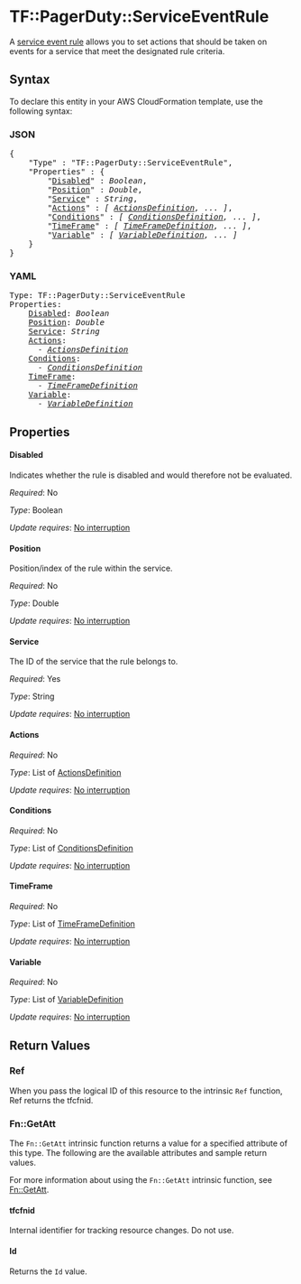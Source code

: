 # TF::PagerDuty::ServiceEventRule

A [service event rule](https://support.pagerduty.com/docs/rulesets#service-event-rules) allows you to set actions that should be taken on events for a service that meet the designated rule criteria.

## Syntax

To declare this entity in your AWS CloudFormation template, use the following syntax:

### JSON

<pre>
{
    "Type" : "TF::PagerDuty::ServiceEventRule",
    "Properties" : {
        "<a href="#disabled" title="Disabled">Disabled</a>" : <i>Boolean</i>,
        "<a href="#position" title="Position">Position</a>" : <i>Double</i>,
        "<a href="#service" title="Service">Service</a>" : <i>String</i>,
        "<a href="#actions" title="Actions">Actions</a>" : <i>[ <a href="actionsdefinition.md">ActionsDefinition</a>, ... ]</i>,
        "<a href="#conditions" title="Conditions">Conditions</a>" : <i>[ <a href="conditionsdefinition.md">ConditionsDefinition</a>, ... ]</i>,
        "<a href="#timeframe" title="TimeFrame">TimeFrame</a>" : <i>[ <a href="timeframedefinition.md">TimeFrameDefinition</a>, ... ]</i>,
        "<a href="#variable" title="Variable">Variable</a>" : <i>[ <a href="variabledefinition.md">VariableDefinition</a>, ... ]</i>
    }
}
</pre>

### YAML

<pre>
Type: TF::PagerDuty::ServiceEventRule
Properties:
    <a href="#disabled" title="Disabled">Disabled</a>: <i>Boolean</i>
    <a href="#position" title="Position">Position</a>: <i>Double</i>
    <a href="#service" title="Service">Service</a>: <i>String</i>
    <a href="#actions" title="Actions">Actions</a>: <i>
      - <a href="actionsdefinition.md">ActionsDefinition</a></i>
    <a href="#conditions" title="Conditions">Conditions</a>: <i>
      - <a href="conditionsdefinition.md">ConditionsDefinition</a></i>
    <a href="#timeframe" title="TimeFrame">TimeFrame</a>: <i>
      - <a href="timeframedefinition.md">TimeFrameDefinition</a></i>
    <a href="#variable" title="Variable">Variable</a>: <i>
      - <a href="variabledefinition.md">VariableDefinition</a></i>
</pre>

## Properties

#### Disabled

Indicates whether the rule is disabled and would therefore not be evaluated.

_Required_: No

_Type_: Boolean

_Update requires_: [No interruption](https://docs.aws.amazon.com/AWSCloudFormation/latest/UserGuide/using-cfn-updating-stacks-update-behaviors.html#update-no-interrupt)

#### Position

Position/index of the rule within the service.

_Required_: No

_Type_: Double

_Update requires_: [No interruption](https://docs.aws.amazon.com/AWSCloudFormation/latest/UserGuide/using-cfn-updating-stacks-update-behaviors.html#update-no-interrupt)

#### Service

The ID of the service that the rule belongs to.

_Required_: Yes

_Type_: String

_Update requires_: [No interruption](https://docs.aws.amazon.com/AWSCloudFormation/latest/UserGuide/using-cfn-updating-stacks-update-behaviors.html#update-no-interrupt)

#### Actions

_Required_: No

_Type_: List of <a href="actionsdefinition.md">ActionsDefinition</a>

_Update requires_: [No interruption](https://docs.aws.amazon.com/AWSCloudFormation/latest/UserGuide/using-cfn-updating-stacks-update-behaviors.html#update-no-interrupt)

#### Conditions

_Required_: No

_Type_: List of <a href="conditionsdefinition.md">ConditionsDefinition</a>

_Update requires_: [No interruption](https://docs.aws.amazon.com/AWSCloudFormation/latest/UserGuide/using-cfn-updating-stacks-update-behaviors.html#update-no-interrupt)

#### TimeFrame

_Required_: No

_Type_: List of <a href="timeframedefinition.md">TimeFrameDefinition</a>

_Update requires_: [No interruption](https://docs.aws.amazon.com/AWSCloudFormation/latest/UserGuide/using-cfn-updating-stacks-update-behaviors.html#update-no-interrupt)

#### Variable

_Required_: No

_Type_: List of <a href="variabledefinition.md">VariableDefinition</a>

_Update requires_: [No interruption](https://docs.aws.amazon.com/AWSCloudFormation/latest/UserGuide/using-cfn-updating-stacks-update-behaviors.html#update-no-interrupt)

## Return Values

### Ref

When you pass the logical ID of this resource to the intrinsic `Ref` function, Ref returns the tfcfnid.

### Fn::GetAtt

The `Fn::GetAtt` intrinsic function returns a value for a specified attribute of this type. The following are the available attributes and sample return values.

For more information about using the `Fn::GetAtt` intrinsic function, see [Fn::GetAtt](https://docs.aws.amazon.com/AWSCloudFormation/latest/UserGuide/intrinsic-function-reference-getatt.html).

#### tfcfnid

Internal identifier for tracking resource changes. Do not use.

#### Id

Returns the <code>Id</code> value.

